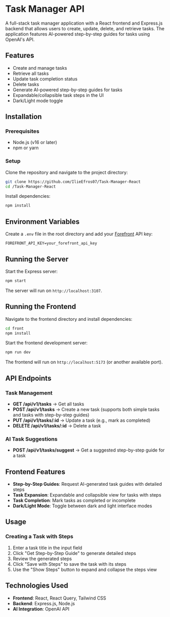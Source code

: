 # Task Manager API

A full-stack task manager application with a React frontend and Express.js backend that allows users to create, update, delete, and retrieve tasks. The application features AI-powered step-by-step guides for tasks using OpenAI's API.

## Features

- Create and manage tasks
- Retrieve all tasks
- Update task completion status
- Delete tasks
- Generate AI-powered step-by-step guides for tasks
- Expandable/collapsible task steps in the UI
- Dark/Light mode toggle

## Installation

### Prerequisites

- Node.js (v16 or later)
- npm or yarn

### Setup

Clone the repository and navigate to the project directory:
```sh
git clone https://github.com/IlieEfros07/Task-Manager-React
cd /Task-Manager-React
```

Install dependencies:
```sh
npm install
```

## Environment Variables

Create a `.env` file in the root directory and add your [Forefront](https://forefront.ai) API key:
```
FOREFRONT_API_KEY=your_forefront_api_key
```

## Running the Server

Start the Express server:
```sh
npm start
```

The server will run on `http://localhost:3107`.

## Running the Frontend

Navigate to the frontend directory and install dependencies:
```sh
cd front
npm install
```

Start the frontend development server:
```sh
npm run dev
```

The frontend will run on `http://localhost:5173` (or another available port).

## API Endpoints

### Task Management

- **GET /api/v1/tasks** → Get all tasks
- **POST /api/v1/tasks** → Create a new task (supports both simple tasks and tasks with step-by-step guides)
- **PUT /api/v1/tasks/:id** → Update a task (e.g., mark as completed)
- **DELETE /api/v1/tasks/:id** → Delete a task

### AI Task Suggestions

- **POST /api/v1/tasks/suggest** → Get a suggested step-by-step guide for a task

## Frontend Features

- **Step-by-Step Guides**: Request AI-generated task guides with detailed steps
- **Task Expansion**: Expandable and collapsible view for tasks with steps
- **Task Completion**: Mark tasks as completed or incomplete
- **Dark/Light Mode**: Toggle between dark and light interface modes

## Usage

### Creating a Task with Steps

1. Enter a task title in the input field
2. Click "Get Step-by-Step Guide" to generate detailed steps
3. Review the generated steps
4. Click "Save with Steps" to save the task with its steps
5. Use the "Show Steps" button to expand and collapse the steps view


## Technologies Used

- **Frontend**: React, React Query, Tailwind CSS
- **Backend**: Express.js, Node.js
- **AI Integration**: OpenAI API
